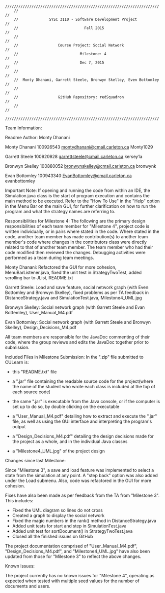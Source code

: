 		//////////////////////////////////////////////////////////////////////
        //                                                                  //
        //              SYSC 3110 - Software Development Project            //
        //                              Fall 2015                           //
        //                                                                  //
        //                  Course Project: Social Network                  //
        //                            Milestone: 4                          //
        //                            Dec 7, 2015                           //
        //                                                                  //
        //  Monty Dhanani, Garrett Steele, Bronwyn Skelley, Even Bottomley  //
        //                                                                  //
        //                  GitHub Repository: redSquadron                  //
        //                                                                  //
        //////////////////////////////////////////////////////////////////////

Team Information:

Readme Author: Monty Dhanani

Monty Dhanani       100926543               montydhanani@cmail.carleton.ca      Monty1029

Garrett Steele      100920928               garrettsteele@cmail.carleton.ca     kersey1a

Bronwyn Skelley     100880052               bronwynskelley@cmail.carleton.ca    bronwynk

Evan Bottomley      100943340               EvanBottomley@cmail.carleton.ca     evanbottomley



Important Note:
If opening and running the code from within an IDE, the Simulation.java class is the
start of program execution and contains the main method to be executed. Refer to the "How To Use" in the "Help" option in the Menu Bar on the main GUI,
for further clarification on how to run the program and what the strategy names are referring to.



Responsibilities for Milestone 4:
The following are the primary design responsibilities of each team member for "Milestone 4", project code is written individually,
or in pairs where stated in the code. Where stated in the code, another team member has made contribution(s) to another team member's code
where changes in the contributors class were directly related to that of another team member. The team member who had their code modified then reviewed
the changes. Debugging activities were performed as a team during team meetings.

Monty Dhanani:      Refactored the GUI for more cohesion, MenuBarListener.java, fixed the unit test in StrategyTwoTest, added scrolling bar to JList,	README.txt


Garrett Steele:     Load and save feature, social network graph (with Even Bottomley and Bronwyn Skelley), fixed problems as per TA feedback in DistanceStrategy.java and SimulationTest.java, Milestone4_UML.jpg


Bronwyn Skelley:    Social network graph (with Garrett Steele and Evan Bottemley), User_Manual_M4.pdf


Evan Bottomley:     Social network graph (with Garrett Steele and Bronwyn Skelley), Design_Decisions_M4.pdf


All team members are responsible for the JavaDoc commenting of their code, 
where the group reviews and edits the JavaDoc together prior to submission.



Included Files in Milestone Submission:
In the ".zip" file submitted to CULearn is:
   - this "README.txt" file
   
   - a ".jar" file containing the readable source code for the project(where the name of the student who wrote each class is included at the top of each source code)
   
   - the same ".jar" is executable from the Java console, or if the computer is set up to do so, by double clicking on the executable
   
   - a "User_Manual_M4.pdf" detailing how to extract and execute the ".jar" file, as well as using the GUI interface and interpreting the program's output
   
   - a "Design_Decisions_M4.pdf" detailing the design decisions made for the project as a whole, and in the individual Java classes
   
   - a "Milestone4_UML.jpg" of the project design



Changes since last Milestone:

Since "Milestone 3", a save and load feature was implemented to select a state from the simulation at any point.
A "step back" option was also added under the Load submenu. Also, code was refactored in the GUI for more cohesion.


Fixes have also been made as per feedback from the TA from "Milestone 3". This includes:

- Fixed the UML diagram so lines do not cross
- Created a graph to display the social network
- Fixed the magic numbers in the rank() method in DistanceStrategy.java
- Added unit tests for start and step in SimulationTest.java
- Added unit test for sortDocument() in StrategyTwoTest.java
- Closed all the finished issues on GitHub

The project documentation comprised of "User_Manual_M4.pdf", "Design_Decisions_M4.pdf", and "Milestone4_UML.jpg"
have also been updated from those for "Milestone 3" to reflect the above changes.



Known Issues:

The project currently has no known issues for "Milestone 4", operating as expected
when tested with multiple seed values for the number of documents and users.
